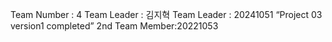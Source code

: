 Team Number : 4
Team Leader : 김지혁
Team Leader : 20241051
“Project 03 version1 completed”
2nd Team Member:20221053